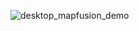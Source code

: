 ![desktop_mapfusion_demo](https://github.com/user-attachments/assets/afffd890-4deb-4b48-94f5-ee73e96cba27)
